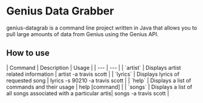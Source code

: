 <h1>Genius Data Grabber</h1>

genius-datagrab is a command line project written in Java that allows you to pull large amounts of data from Genius using the Genius API.

<h2>How to use</h2>
| Command | Description | Usage |
| --- | --- |
| `artist` | Displays artist related information | artist -a travis scott |
| `lyrics` | Displays lyrics of requested song | lyrics -s 90210 -a travis scott |
| `help` | Displays a list of commands and their usage | help [command] |
| `songs` | Displays a list of all songs associated with a particular artis| songs -a travis scott |
